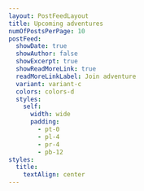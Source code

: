 ```yaml
---
layout: PostFeedLayout
title: Upcoming adventures
numOfPostsPerPage: 10
postFeed:
  showDate: true
  showAuthor: false
  showExcerpt: true
  showReadMoreLink: true
  readMoreLinkLabel: Join adventure
  variant: variant-c
  colors: colors-d
  styles:
    self:
      width: wide
      padding:
        - pt-0
        - pl-4
        - pr-4
        - pb-12
styles:
  title:
    textAlign: center
---
```

